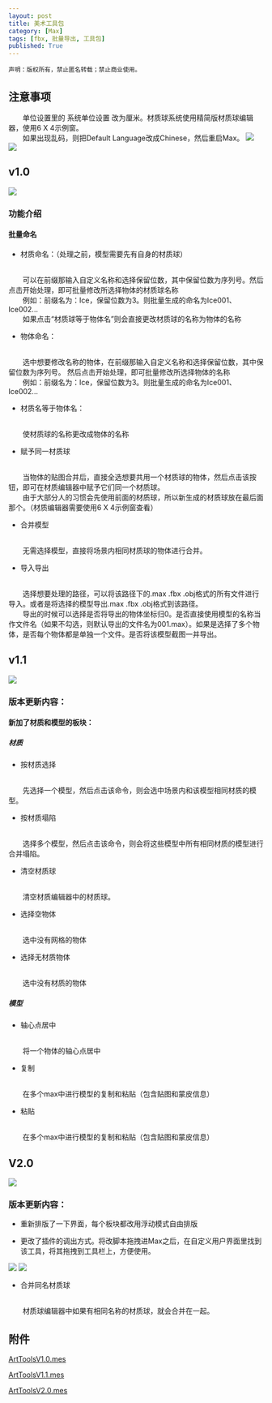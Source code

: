 ```yaml
---
layout: post
title: 美术工具包
category: [Max]
tags: [fbx, 批量导出, 工具包]
published: True
---
```



`声明：版权所有，禁止匿名转载；禁止商业使用。`

## 注意事项
　　单位设置里的 系统单位设置 改为厘米。材质球系统使用精简版材质球编辑器，使用6 X 4示例窗。
<br>
　　如果出现乱码，则把Default Language改成Chinese，然后重启Max。
<left>
<img src="/public/img/美术工具包/1.png">  <img src="/public/img/美术工具包/2.png">
</left>


## v1.0
<left>
<img src="/public/img/美术工具包/3.png">
</left>


### 功能介绍


#### 批量命名

- 材质命名：（处理之前，模型需要先有自身的材质球）
<br>
　　可以在前缀那输入自定义名称和选择保留位数，其中保留位数为序列号。然后点击开始处理，即可批量修改所选择物体的材质球名称
<br>
　　例如：前缀名为：Ice，保留位数为3。则批量生成的命名为Ice001、Ice002...
<br>
　　如果点击“材质球等于物体名”则会直接更改材质球的名称为物体的名称

- 物体命名：
<br>
　　选中想要修改名称的物体，在前缀那输入自定义名称和选择保留位数，其中保留位数为序列号。 然后点击开始处理，即可批量修改所选择物体的名称
<br>
　　例如：前缀名为：Ice，保留位数为3。则批量生成的命名为Ice001、Ice002...

- 材质名等于物体名：
<br>
　　使材质球的名称更改成物体的名称

- 赋予同一材质球
<br>
　　当物体的贴图合并后，直接全选想要共用一个材质球的物体，然后点击该按钮，即可在材质编辑器中赋予它们同一个材质球。
<br>
　　由于大部分人的习惯会先使用前面的材质球，所以新生成的材质球放在最后面那个。（材质编辑器需要使用6 X 4示例窗查看）

- 合并模型
<br>
　　无需选择模型，直接将场景内相同材质球的物体进行合并。

- 导入导出
<br>
　　选择想要处理的路径，可以将该路径下的.max .fbx .obj格式的所有文件进行导入。或者是将选择的模型导出.max .fbx .obj格式到该路径。
<br>
　　导出的时候可以选择是否将导出的物体坐标归0。是否直接使用模型的名称当作文件名（如果不勾选，则默认导出的文件名为001.max）。如果是选择了多个物体，是否每个物体都是单独一个文件。是否将该模型截图一并导出。


## v1.1
<left>
<img src="/public/img/美术工具包/4.png">
</left>


### 版本更新内容：


#### 新加了材质和模型的板块：
##### 材质
- 按材质选择
<br>
　　先选择一个模型，然后点击该命令，则会选中场景内和该模型相同材质的模型。

- 按材质塌陷
<br>
　　选择多个模型，然后点击该命令，则会将这些模型中所有相同材质的模型进行合并塌陷。

- 清空材质球
<br>
　　清空材质编辑器中的材质球。

- 选择空物体
<br>
　　选中没有网格的物体

- 选择无材质物体
<br>
　　选中没有材质的物体


##### 模型
- 轴心点居中
<br>
　　将一个物体的轴心点居中

- 复制
<br>
　　在多个max中进行模型的复制和粘贴（包含贴图和蒙皮信息）

- 粘贴
<br>
　　在多个max中进行模型的复制和粘贴（包含贴图和蒙皮信息）


## V2.0
<left>
<img src="/public/img/美术工具包/5.png">
</left>


### 版本更新内容：

- 重新排版了一下界面，每个板块都改用浮动模式自由排版

- 更改了插件的调出方式。将改脚本拖拽进Max之后，在自定义用户界面里找到该工具，将其拖拽到工具栏上，方便使用。
<left>
<img src="/public/img/美术工具包/6.png">  <img src="/public/img/美术工具包/7.png">
</left>

- 合并同名材质球
<br>
　　材质球编辑器中如果有相同名称的材质球，就会合并在一起。



## 附件
[ArtToolsV1.0.mes](/public/img/美术工具包//ArtToolsV1.0.mse)

[ArtToolsV1.1.mes](/public/img/美术工具包//ArtToolsV1.1.mse)

[ArtToolsV2.0.mes](/public/img/美术工具包//ArtToolsV2.0.mse)